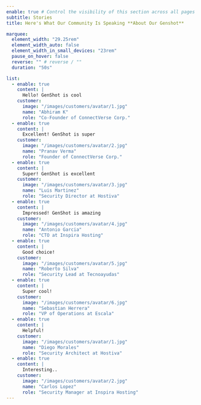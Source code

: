```yaml
---
enable: true # Control the visibility of this section across all pages where it is used
subtitle: Stories
title: Here's What Our Community Is Speaking **About Our Genshot**

marquee:
  element_width: "29.25rem"
  element_width_auto: false
  element_width_in_small_devices: "23rem"
  pause_on_hover: false
  reverse: "" # reverse / ""
  duration: "50s"

list:
  - enable: true
    content: |
      Hello! GenShot is cool
    customer:
      image: "/images/customers/avatar/1.jpg"
      name: "Abhiram K"
      role: "Co-Founder of ConnectVerse Corp."
  - enable: true
    content: |
      Excellent! GenShot is super
    customer:
      image: "/images/customers/avatar/2.jpg"
      name: "Pranav Verma"
      role: "Founder of ConnectVerse Corp."
  - enable: true
    content: |
      Super! GenShot is excellent
    customer:
      image: "/images/customers/avatar/3.jpg"
      name: "Luis Martinez"
      role: "Security Director at Hostiva"
  - enable: true
    content: |
      Impressed! GenShot is amazing
    customer:
      image: "/images/customers/avatar/4.jpg"
      name: "Antonio Garcia"
      role: "CTO at Inspira Hosting"
  - enable: true
    content: |
      Good choice!
    customer:
      image: "/images/customers/avatar/5.jpg"
      name: "Roberto Silva"
      role: "Security Lead at Tecnoayudas"
  - enable: true
    content: |
      Super cool!
    customer:
      image: "/images/customers/avatar/6.jpg"
      name: "Sebastian Herrera"
      role: "VP of Operations at Escala"
  - enable: true
    content: |
      Helpful!
    customer:
      image: "/images/customers/avatar/1.jpg"
      name: "Diego Morales"
      role: "Security Architect at Hostiva"
  - enable: true
    content: |
      Interesting..
    customer:
      image: "/images/customers/avatar/2.jpg"
      name: "Carlos Lopez"
      role: "Security Manager at Inspira Hosting"
---
```

